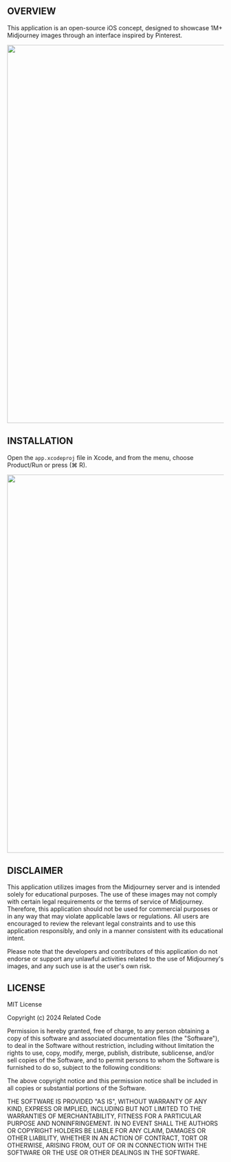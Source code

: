## OVERVIEW

This application is an open-source iOS concept, designed to showcase 1M+ Midjourney images through an interface inspired by Pinterest.

<img src="https://rel.codes/midjourney/01.png" width="880">

## INSTALLATION

Open the `app.xcodeproj` file in Xcode, and from the menu, choose Product/Run or press (⌘ R).

<img src="https://rel.codes/midjourney/02.png" width="880">

## DISCLAIMER

This application utilizes images from the Midjourney server and is intended solely for educational purposes. The use of these images may not comply with certain legal requirements or the terms of service of Midjourney. Therefore, this application should not be used for commercial purposes or in any way that may violate applicable laws or regulations. All users are encouraged to review the relevant legal constraints and to use this application responsibly, and only in a manner consistent with its educational intent.

Please note that the developers and contributors of this application do not endorse or support any unlawful activities related to the use of Midjourney's images, and any such use is at the user's own risk.

## LICENSE

MIT License

Copyright (c) 2024 Related Code

Permission is hereby granted, free of charge, to any person obtaining a copy
of this software and associated documentation files (the "Software"), to deal
in the Software without restriction, including without limitation the rights
to use, copy, modify, merge, publish, distribute, sublicense, and/or sell
copies of the Software, and to permit persons to whom the Software is
furnished to do so, subject to the following conditions:

The above copyright notice and this permission notice shall be included in all
copies or substantial portions of the Software.

THE SOFTWARE IS PROVIDED "AS IS", WITHOUT WARRANTY OF ANY KIND, EXPRESS OR
IMPLIED, INCLUDING BUT NOT LIMITED TO THE WARRANTIES OF MERCHANTABILITY,
FITNESS FOR A PARTICULAR PURPOSE AND NONINFRINGEMENT. IN NO EVENT SHALL THE
AUTHORS OR COPYRIGHT HOLDERS BE LIABLE FOR ANY CLAIM, DAMAGES OR OTHER
LIABILITY, WHETHER IN AN ACTION OF CONTRACT, TORT OR OTHERWISE, ARISING FROM,
OUT OF OR IN CONNECTION WITH THE SOFTWARE OR THE USE OR OTHER DEALINGS IN THE
SOFTWARE.
